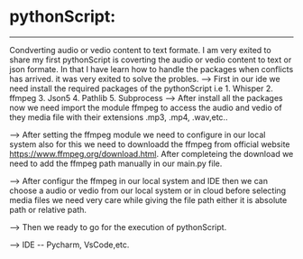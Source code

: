 # pythonScript:
---------------

 Condverting audio or vedio content to text formate.
  I am very exited to share my first pythonScript is coverting the audio or vedio content to text or json formate. In that I have learn how to handle the packages when conflicts has arrived. it was very exited to 
  solve the probles.
--> First in our ide we need install the required packages of the pythonScript
   i.e 1. Whisper
       2. ffmpeg
       3. Json5
       4. Pathlib
       5. Subprocess
-->  After install  all the packages now we need import the module ffmpeg to access the audio and vedio of they media file with their extensions .mp3, .mp4, .wav,etc..

-->  After setting the ffmpeg module we need to configure in our local system also for this we need to downloadd the ffmpeg from official website https://www.ffmpeg.org/download.html. After completeing the download 
     we need to add the ffmpeg path manually in our main.py file.
     
--> After configur the ffmpeg in our local system and IDE then we can choose a audio or vedio from our local system or in cloud before selecting media files we need very care while giving the file path either it is 
    absolute path or relative path.
    
--> Then we ready to go for the execution of pythonScript.

--> IDE -- Pycharm, VsCode,etc.

